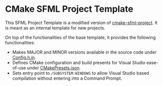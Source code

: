 # CMake SFML Project Template

This SFML Project Template is a modified version of [cmake-sfml-project](https://github.com/SFML/cmake-sfml-project). It is meant as an internal template for new projects.

On top of the functionalities of the base template, it provides the following functionalities:
* Makes MAJOR and MINOR versions available in the source code under [Config.h.in](src/Config.h.in).
* Defines CMake configuration and build presents for Visual Studio ease-of-use under [CMakePresets.json](CMakePresets.json).
* Sets entry point to `/SUBSYSTEM:WINDOWS` to allow Visual Studio based compilation without entering into a Command Prompt.
